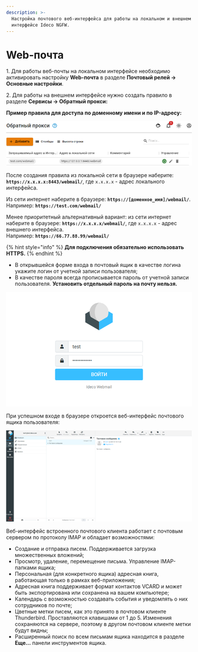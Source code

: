 ```yaml
---
description: >-
  Настройка почтового веб-интерфейса для работы на локальном и внешнем
  интерфейсе Ideco NGFW.
---
```


# Web-почта

1\. Для работы веб-почты на локальном интерфейсе необходимо активировать настройку **Web-почта** в разделе **Почтовый релей -> Основные настройки**.

2\. Для работы на внешнем интерфейсе нужно создать правило в разделе **Сервисы -> Обратный прокси:**

**Пример правила для доступа по доменному имени и по IP-адресу:**

![](/.gitbook/assets/reverse-proxy.png)

После создания правила из локальной сети в браузере наберите: **`https://х.х.х.х:8443/webmail/`**, где `х.х.х.х` - адрес локального интерфейса.

Из сети интернет наберите в браузере: **`https://[доменное_имя]/webmail/`**. Например: **`https://test.com/webmail/`**

Менее приоритетный альтернативный вариант: из сети интернет наберите в браузере: **`https://x.x.x.x/webmail/`**, где `x.x.x.x` - адрес внешнего интерфейса.\
Например: **`https://66.77.88.99/webmail/`**

{% hint style="info" %}
**Для подключения обязательно использовать HTTPS.**
{% endhint %}

* В открывшейся форме входа в почтовый ящик в качестве логина укажите логин от учетной записи пользователя;
* В качестве пароля всегда прописывается пароль от учетной записи пользователя. **Установить отдельный пароль на почту нельзя.**

![](/.gitbook/assets/web-mail2.png)

При успешном входе в браузере откроется веб-интерфейс почтового ящика пользователя:

![](/.gitbook/assets/web-mail3.png)

Веб-интерфейс встроенного почтового клиента работает с почтовым сервером по протоколу IMAP и обладает возможностями:

* Создание и отправка писем. Поддерживается загрузка множественных вложений;
* Просмотр, удаление, перемещение письма. Управление IMAP-папками ящика;
* Персональная (для конкретного ящика) адресная книга, работающая только в рамках веб-приложения;
* Адресная книга поддерживает формат контактов VCARD и может быть экспортирована или сохранена на вашем компьютере;
* Календарь с возможностью создавать события и уведомлять о них сотрудников по почте;
* Цветные метки писем, как это принято в почтовом клиенте Thunderbird. Проставляются клавишами от 1 до 5. Изменения сохраняются на сервере, поэтому в другом почтовом клиенте метки будут видны;
* Расширенный поиск по всем письмам ящика находится в разделе **Еще...** панели инструментов ящика.
